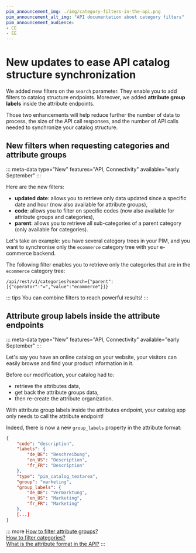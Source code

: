 ```yaml
---
pim_announcement_img: ./img/category-filters-in-the-api.png
pim_announcement_alt_img: "API documentation about category filters"
pim_announcement_audience:
- CE
- EE
---
```


# New updates to ease API catalog structure synchronization

We added new filters on the `search` parameter. They enable you to add filters to catalog structure endpoints. Moreover, we added **attribute group labels** inside the attribute endpoints.  

Those two enhancements will help reduce further the number of data to process, the size of the API call responses, and the number of API calls needed to synchronize your catalog structure.

## New filters when requesting categories and attribute groups
::: meta-data type="New" features="API, Connectivity" available="early September"
:::

Here are the new filters:
- **updated date**: allows you to retrieve only data updated since a specific date and hour (now also available for attribute groups),
- **code**: allows you to filter on specific codes (now also available for attribute groups and categories),
- **parent**: allows you to retrieve all sub-categories of a parent category (only available for categories).  

Let's take an example: you have several category trees in your PIM, and you want to synchronise only the `ecommerce` category tree with your e-commerce backend.

The following filter enables you to retrieve only the categories that are in the `ecommerce` category tree:

```
/api/rest/v1/categories?search={"parent":[{"operator":"=","value":"ecommerce"}]}
```  

::: tips
You can combine filters to reach powerful results!
:::

## Attribute group labels inside the attribute endpoints  
::: meta-data type="New" features="API, Connectivity" available="early September"
:::

Let's say you have an online catalog on your website, your visitors can easily browse and find your product information in it.

Before our modification, your catalog had to:
- retrieve the attributes data,
- get back the attribute groups data,
- then re-create the attribute organization.  

With attribute group labels inside the attributes endpoint, your catalog app only needs to call the attribute endpoint!

Indeed, there is now a new `group_labels` property in the attribute format:
```json
{
    "code": "description",
    "labels": {
        "de_DE": "Beschreibung",
        "en_US": "Description",
        "fr_FR": "Description"
    },
    "type": "pim_catalog_textarea",
    "group": "marketing",
    "group_labels": {
        "de_DE": "Vermarktung",
        "en_US": "Marketing",
        "fr_FR": "Marketing"
    },
    [...]
}
```

::: more
[How to filter attribute groups?](https://api.akeneo.com/documentation/filter.html#filter-attribute-groups)  
[How to filter categories?](https://api.akeneo.com/documentation/filter.html#filter-categories)  
[What is the attribute format in the API?](https://api.akeneo.com/concepts/catalog-structure.html#attribute)
:::
